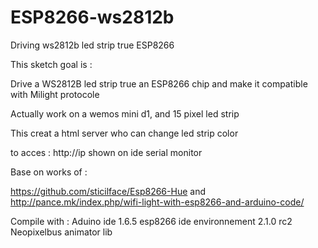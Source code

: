 # ESP8266-ws2812b
Driving ws2812b led strip true ESP8266


This sketch goal is : 

Drive a WS2812B led strip true an ESP8266 chip and make it compatible with Milight protocole

Actually work on a wemos mini d1, and 15 pixel led strip

This creat a html server who can change led strip color 

to acces  : http://ip shown on ide serial monitor

Base on works of : 

https://github.com/sticilface/Esp8266-Hue
and
http://pance.mk/index.php/wifi-light-with-esp8266-and-arduino-code/

Compile with : 
Aduino ide 1.6.5
esp8266 ide environnement 2.1.0 rc2
Neopixelbus animator lib
